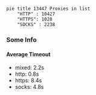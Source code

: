 
```mermaid
pie title 13447 Proxies in list
    "HTTP" : 10427
    "HTTPS": 1028
    "SOCKS" : 2238
```

### Some Info
#### Average Timeout

- mixed: 2.2s
- http: 0.8s
- https: 8.4s
- socks: 4.8s